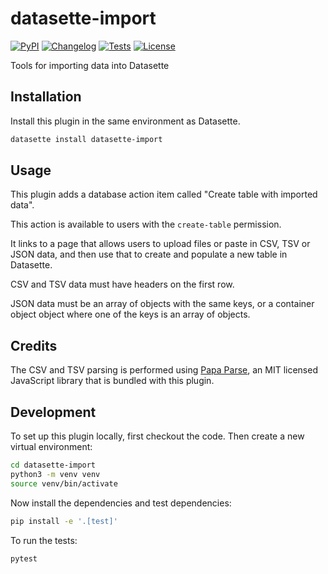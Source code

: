 # datasette-import

[![PyPI](https://img.shields.io/pypi/v/datasette-import.svg)](https://pypi.org/project/datasette-import/)
[![Changelog](https://img.shields.io/github/v/release/datasette/datasette-import?include_prereleases&label=changelog)](https://github.com/datasette/datasette-import/releases)
[![Tests](https://github.com/datasette/datasette-import/actions/workflows/test.yml/badge.svg)](https://github.com/datasette/datasette-import/actions/workflows/test.yml)
[![License](https://img.shields.io/badge/license-Apache%202.0-blue.svg)](https://github.com/datasette/datasette-import/blob/main/LICENSE)

Tools for importing data into Datasette

## Installation

Install this plugin in the same environment as Datasette.
```bash
datasette install datasette-import
```
## Usage

This plugin adds a database action item called "Create table with imported data".

This action is available to users with the `create-table` permission.

It links to a page that allows users to upload files or paste in CSV, TSV or JSON data, and then use that to create and populate a new table in Datasette.

CSV and TSV data must have headers on the first row.

JSON data must be an array of objects with the same keys, or a container object object where one of the keys is an array of objects.

## Credits

The CSV and TSV parsing is performed using [Papa Parse](https://www.papaparse.com/), an MIT licensed JavaScript library that is bundled with this plugin.

## Development

To set up this plugin locally, first checkout the code. Then create a new virtual environment:
```bash
cd datasette-import
python3 -m venv venv
source venv/bin/activate
```
Now install the dependencies and test dependencies:
```bash
pip install -e '.[test]'
```
To run the tests:
```bash
pytest
```
